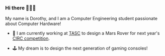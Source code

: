 ### Hi there 👋👩‍💻 

My name is Dorothy, and I am a Computer Engineering student passionate about Computer Hardware! 

- 🔩 I am currently working at [TASC](https://www.linkedin.com/company/tmutasc/?originalSubdomain=ca) to design a Mars Rover for next year's [CIRC competition](https://circ.cstag.ca/).

- 🕹️ My dream is to design the next generation of gaming consoles!
